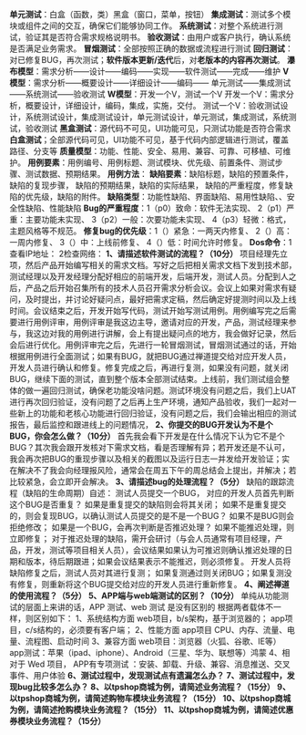 **单元测试**：白盒（函数，类）黑盒（窗口，菜单，按钮）
**集成测试**：测试多个模块或组件之间的交互，确保它们能够协同工作。
**系统测试**：对整个系统进行测试，验证其是否符合需求规格说明书。
**验收测试**：由用户或客户执行，确认系统是否满足业务需求。
**冒烟测试**：全部按照正确的数据或流程进行测试
**回归测试**：对已修复BUG，再次测试；**软件版本更新/迭代**后，对**老版本的内容再次测试**。
**瀑布模型**：需求分析——设计——编码——实现——软件测试——完成——维护
**V模型**：需求分析——概要设计——详细设计——编码——
单元测试——集成测试——系统测试——验收测试
**W模型**：开发一个V，测试一个V
开发一个V：需求分析，概要设计，详细设计，编码，集成，实施，交付。
测试一个V：验收测试设计，系统测试设计，集成测试设计，单元测试设计，单元测试，集成测试，系统测试，验收测试
**黑盒测试**：源代码不可见，UI功能可见，只测试功能是否符合需求
**白盒测试**；全部源代码可见，UI功能不可见，基于代码内部逻辑进行测试，覆盖路径、分支等
**质量模型**：功能、性能、安全、易用、兼容、可靠、可移植、可维护。
**用例要素**：用例编号、用例标题、测试模块、优先级、前置条件、测试步骤、测试数据、预期结果。
**用例方法**：
**缺陷要素**：缺陷标题，缺陷的预置条件，缺陷的复现步骤，
缺陷的预期结果，缺陷的实际结果，
缺陷的严重程度，修复缺陷的优先级，缺陷的附件。
**缺陷类型**：功能性缺陷、界面缺陷、易用性缺陷、、安全性缺陷、性能缺陷
**Bug的严重程度**：1（p0）致命：软件无法实现、
2（p1）严重：主要功能未实现、
3（p2）一般：次要功能未实现、
4（p3）轻微：格式，主题风格等不规范。
**修复bug的优先级**：1（）紧急：一两天内修复、
2（）高：一周内修复、
3（）中：上线前修复、
4（）低：时间允许时修复。
**Dos命令**：1查看IP地址： 2检查网络：
**1、请描述软件测试的流程？（10分）**
项目经理先立项，然后产品开始编写相关的需求文档。写好之后把相关需求文档下发到技术部，测试经理以及开发经理分配好相应的前端开发，后端开发，测试人员。分配到人之后，产品之后开始召集所有的技术人员召开需求分析会议。会议上如果对需求有疑问，及时提出，并讨论好疑问点，最好把需求定稿，然后确定好提测时间以及上线时间。会议结束之后，开发开始写代码，测试开始写测试用例。用例编写完之后需要进行用例评审，用例评审是我这边主导，邀请对应的开发，产品，测试经理来参与，我这边对我的用例进行讲解，会上有提出疑问点的地方，我会做好记录，然后会后进行优化。用例评审完之后，先进行一轮冒烟测试，冒烟测试通过的话，开始根据用例进行全面测试；如果有BUG，就把BUG通过禅道提交给对应开发人员，开发人员进行确认和修复。修复完成之后，再进行复测，如果没有问题，就关闭BUG，继续下面的测试，直到整个版本全部测试结束。上线前，我们测试组会整体的做一遍回归测试，确保老功能没啥问题。测试环境没有问题之后，我们上UAT进行再次回归验证，没有问题了之后再上生产环境，通知产品验收，我们一起对一些新上的功能和老核心功能进行回归验证，没有问题之后，我们会输出相应的测试报告，最后监控和跟进线上的问题情况，
**2、你提交的BUG开发认为不是个BUG，你会怎么做？（10分）**
首先我会看下开发是在什么情况下认为它不是个BUG？其次我会跟开发核对下需求文档，看是否理解有异；若开发还是不认可，我会再次把BUG的重现步骤以及相关的截图以及运行日志一并发给开发验证；实在解决不了我会向经理报风险，通常会在周五下午的周总结会上提出，并解决；若比较紧急，会立即开会解决。
**3、请描述bug的处理流程？（5分）**
缺陷的跟踪流程（缺陷的生命周期）自述：
测试人员提交一个BUG，
对应的开发人员首先判断这个BUG是否重复？
如果是重复提交的缺陷则会将其关闭；
如果不是重复提交的，则会复现BUG，以确认测试人员提交的是不是一个BUG？
如果不是BUG则会拒绝修改； 
如果是一个BUG，会再次判断是否推迟处理？
如果不能推迟处理，则立即修复；
对于推迟处理的缺陷，需开会研讨（与会人员通常有项目经理，产品，开发，测试等项目相关人员），会议结果如果认为可推迟则确认推迟处理的日期和版本，待后期跟进；如果会议结果表示不能推迟，则必须修复。
开发人员将缺陷修复之后，测试人员对其进行复测；
如果复测通过则关闭BUG；如果复测没有修复，则重新将这个BUG提交给对应的开发人员进行重新修复。
**4、阐述禅道的使用流程？（5分）**
**5、APP端与web端测试的区别？（10分）**
单纯从功能测试的层面上来讲的话，APP 测试、web 测试 是没有区别的
根据两者载体不一样，则区别如下：
1、系统结构方面
web项目，b/s架构，基于浏览器的；
app项目，c/s结构的，必须要有客户端；
2、性能方面
app项目 CPU、内存、流量、电量、流程图、启动时间
3、兼容方面
web项目：浏览器（火狐、谷歌、IE等）
app测试：苹果（ipad、iphone）、Android（三星、华为、联想等）鸿蒙 
4、相对于 Wed 项目，
APP有专项测试 ：安装、卸载、升级、兼容、消息推送、交叉事件、用户体验
**6、测试过程中，发现测试点有遗漏怎么办？**
**7、测试过程中，发现bug比较多怎么办？**
**8、以tpshop商城为例，请简述业务流程？（15分）**
**9、以tpshop商城为例，请简述购物车模块业务流程？（15分）**
**10、以tpshop商城为例，请简述抢购模块业务流程？（15分）**
**11、以tpshop商城为例，请简述优惠券模块业务流程？（15分）**